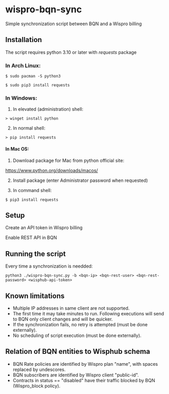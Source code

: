 # wispro-bqn-sync

Simple synchronization script between BQN and a Wispro billing

## Installation

The script requires python 3.10 or later with *requests* package

### In Arch Linux:
`$ sudo pacman -S python3`

`$ sudo pip3 install requests`

### In Windows:
1. In elevated (administration) shell:

`> winget install python`

2. In normal shell:

`> pip install requests`

#### In Mac OS:
1. Download package for Mac from python official site:

https://www.python.org/downloads/macos/

2. Install package (enter Administrator password when requested)

4. In command shell:

`$ pip3 install requests`

## Setup

Create an API token in Wispro billing

Enable REST API in BQN

## Running the script

Every time a synchronization is needded:

`python3 ./wispro-bqn-sync.py -b <bqn-ip> <bqn-rest-user> <bqn-rest-password> <wisphub-api-token>`

## Known limitations

- Multiple IP addresses in same client are not supported.
- The first time it may take minutes to run. Following executions will send to BQN only client changes and will be quicker.
- If the synchronization fails, no retry is attempted (must be done externally).
- No scheduling of script execution (must be done externally).

## Relation of BQN entities to Wisphub schema

- BQN Rate policies are identified by Wispro plan "name", with spaces replaced by undescores.
- BQN subscribers are identified by Wispro client "public-id".
- Contracts in status == "disabled" have their traffic blocked by BQN (Wispro_block policy).

